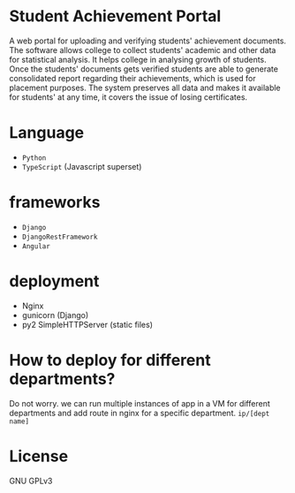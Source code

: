 # Student Achievement Portal

A web portal for uploading and verifying students' achievement documents. The software allows college to collect students' academic and other data for statistical analysis. It helps college in analysing growth of students. Once the students' documents gets verified students are able to generate consolidated report regarding their achievements, which is used for placement purposes. The system preserves all data and makes it available for students' at any time, it covers the issue of losing certificates.

# Language 
 - `Python` 
 - `TypeScript` (Javascript superset)

# frameworks
 - `Django`
 - `DjangoRestFramework`
 - `Angular`

# deployment
 - Nginx
 - gunicorn (Django)
 - py2 SimpleHTTPServer (static files)

# How to deploy for different departments?
Do not worry. we can run multiple instances of app in a VM for different departments and add route in nginx for a specific department. `ip/[dept name]`


# License

GNU GPLv3